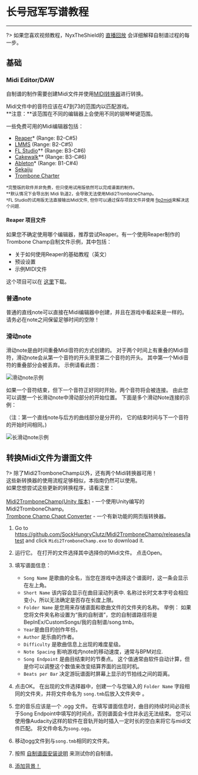 # 长号冠军写谱教程
---

?> 如果您喜欢视频教程，NyxTheShield的 [直播回放](https://www.youtube.com/watch?v=ig27SlJveGs) 会详细解释自制谱过程的每一步。

## 基础
### Midi Editor/DAW
自制谱的制作需要创建Midi文件并使用[MIDI转换器](#converting-midi-to-map-file)进行转换。

Midi文件中的音符应该在47到73的范围内以匹配游戏。<br>**注意：**该范围在不同的编辑器上会使用不同的钢琴琴键范围。

一些免费可用的Midi编辑器包括：
- [Reaper](https://www.reaper.fm/download.php)* (Range: B2-C#5)
- [LMMS](https://lmms.io/download#windows) (Range: B2-C#5)
- [FL Studio](https://www.image-line.com/fl-studio-download/)*† (Range: B3-C#6)
- [Cakewalk](https://www.bandlab.com/products/cakewalk)** (Range: B3-C#6)
- [Ableton](https://www.ableton.com/en/trial/)* (Range: B1-C#4)
- [Sekaiju](http://openmidiproject.osdn.jp/Sekaiju_en.html)
- [Trombone Charter](https://github.com/towai/TromboneCharter/releases/latest)

<sub>*完整版的软件并非免费，但只使用试用版依然可以完成谱面的制作。</sub><br> <sub>**默认情况下会导出到 Midi 轨道2，会导致无法使用Midi2TromboneChamp。</sub><br> <sub>†FL Studio的试用版无法直接输出Midi文件, 但你可以通过保存项目文件并使用 <a href="https://github.com/Kaydax/flp2midi/releases/latest">flp2midi</a>来解决这个问题.</p>

<h4 spaces-before="0">
  Reaper 项目文件
</h4>

<p spaces-before="0">
  如果您不确定使用哪个编辑器，推荐尝试Reaper。有一个使用Reaper制作的Trombone Champ自制文件示例，其中包括：
</p>

<ul>
  <li>
    关于如何使用Reaper的基础教程（英文）
  </li>
  <li>
    预设设置
  </li>
  <li>
    示例MIDI文件
  </li>
</ul>

<p spaces-before="0">
  这个项目可以在 <a href="https://trombone.wiki/docs/files/REAPER_Trombone_Champ_Charting_Template.zip">这里</a>下载。
</p>

<h3 spaces-before="0">
  普通note
</h3>

<p spaces-before="0">
  普通的直线note可以直接在Midi编辑器中创建，并且在游戏中看起来是一样的。 请务必在note之间保留足够时间的空隙！
</p>

<h3 spaces-before="0">
  滑动note
</h3>

<p spaces-before="0">
  滑动note是由时间重叠Midi音符的方式创建的。 对于两个时间上有重叠的Midi音符，滑动note会从第一个音符的开头滑至第二个音符的开头。 其中第一个Midi音符的重叠部分会被丢弃。 示例请看此图：
</p>

<p spaces-before="0">
  <img src="../docs/files/slide1.png" alt="滑动note示例" />
</p>

<p spaces-before="0">
  如果一个音符结束，但下一个音符正好同时开始，两个音符将会被连接。 由此您可以调整一个长滑动note中滑动部分的开始位置。 下面是多个滑动Note连接的示例：
</p>

<p spaces-before="0">
  （注：第一个直线note与后方的曲线部分是分开的， 它的结束时间与下一个音符的开始时间相同。)
</p>

<p spaces-before="0">
  <img src="../docs/files/slide2.png" alt="长滑动note示例" />
</p>

<h2 spaces-before="0">
  转换Midi文件为谱面文件
</h2>

<p spaces-before="0">
  ?> 除了Midi2TromboneChamp以外，还有两个Midi转换器可用！ <br>这些新转换器的使用流程足够相似，本指南仍然可以使用。 <br>如果您想尝试这些更新的转换程序，请看这里： <br><br><a href="https://nyxtheshield.github.io/Midi2TromboneChamp/">Midi2TromboneChamp(Unity 版本)</a> - 一个使用Unity编写的Midi2TromboneChamp。 <br><a href="https://rshieldsprojects.github.io/projects/tccc/">Trombone Champ Chapt Converter</a> - 一个有新功能的网页版转换器。
</p>

<ol start="1">
  <li>
    <p spaces-before="0">
      Go to <a href="https://github.com/SockHungryClutz/Midi2TromboneChamp/releases/latest" x-nc="1">https://github.com/SockHungryClutz/Midi2TromboneChamp/releases/latest</a> and click <code>Midi2TromboneChamp.exe</code> to download it.
    </p>
  </li>
  
  <li>
    <p spaces-before="0">
      运行它。 在打开的文件选择其中选择你的Midi文件。 点击Open。
    </p>
  </li>
  
  <li>
    <p spaces-before="0">
      填写谱面信息：
    </p>
    <ul>
      <li>
        <code>Song Name</code> 是歌曲的全名，当您在游戏中选择这个谱面时，这一条会显示在左上角。
      </li>
      <li>
        <code>Short Name</code> 该内容会显示在曲目滚动列表中. 名称过长时文本字号会相应变小，所以无法确定是否存在长度上限。
      </li>
      <li>
        <code>Folder Name</code> 是您用来存储谱面和歌曲文件的文件夹的名称。 举例： 如果您将文件夹名称设置为“我的自制谱”，您的自制谱路径将是 BepInEx/CustomSongs/我的自制谱/song.tmb。
      </li>
      <li>
        <code>Year</code>是曲目的创作年份。
      </li>
      <li>
        <code>Author</code> 是乐曲的作者。
      </li>
      <li>
        <code>Difficulty</code> 是歌曲信息上出现的难度星级。
      </li>
      <li>
        <code>Note Spacing</code> 影响游戏内note的移动速度，通常与BPM对应.
      </li>
      <li>
        <code>Song Endpoint</code> 是曲目结束时的节奏点。 这个值通常由软件自动计算，但是你可以调整这个数值来改变结算界面的出现时机。
      </li>
      <li>
        <code>Beats per Bar</code> 决定游玩谱面时屏幕上显示的节拍线之间的距离。
      </li>
    </ul>
  </li>
  
  <li>
    <p spaces-before="0">
      点击OK。 在出现的文件选择器中，创建一个与您输入的 <code>Folder Name</code> 字段相同的文件夹，并将文件命名为 <code>song.tmb</code>后放入文件夹中 。
    </p>
  </li>
  
  <li>
    <p spaces-before="0">
      您的音乐应该是一个 .ogg 文件。 在填写谱面信息时，曲目的持续时间必须长于Song Endpoint中填写的时间点，否则谱面会卡住并永远无法结束。 您可以使用像Audacity这样的软件在音轨开始时插入一定时长的空白来将它与midi文件匹配。 将文件命名为<code>song.ogg</code>。
    </p>
  </li>
  
  <li>
    <p spaces-before="0">
      移动ogg文件到与<code>song.tmb</code>相同的文件夹。
    </p>
  </li>
  
  <li>
    <p spaces-before="0">
      按照 <a href="installing-songs">自制谱面安装说明</a> 来测试你的自制谱。
    </p>
  </li>
  
  <li>
    <p spaces-before="0">
      <a href="chart-backgrounds">添加背景！</a>
    </p>
  </li>
</ol>
